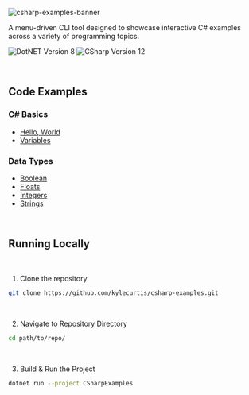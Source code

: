 ![csharp-examples-banner](https://github.com/kylecurtis/csharp-examples/assets/30717363/e0d16b13-7dba-43c4-9989-d940a43ec91b)

A menu-driven CLI tool designed to showcase interactive C# examples across a variety of programming topics.

![DotNET Version 8](https://img.shields.io/badge/.NET_Version-8-purple) ![CSharp Version 12](https://img.shields.io/badge/C_Sharp_Version-12-purple)

<br>

## Code Examples

### C# Basics

- [Hello, World](https://github.com/kylecurtis/csharp-examples/blob/main/CSharpExamples/01-Basics/HelloWorld.cs)
- [Variables](https://github.com/kylecurtis/csharp-examples/blob/main/CSharpExamples/01-Basics/Variables.cs)

### Data Types

- [Boolean](https://github.com/kylecurtis/csharp-examples/blob/main/CSharpExamples/02-Data-Types/Booleans.cs)
- [Floats](https://github.com/kylecurtis/csharp-examples/blob/main/CSharpExamples/02-Data-Types/Floats.cs)
- [Integers](https://github.com/kylecurtis/csharp-examples/blob/main/CSharpExamples/02-Data-Types/Integers.cs)
- [Strings](https://github.com/kylecurtis/csharp-examples/blob/main/CSharpExamples/02-Data-Types/Strings.cs)

<br>

## Running Locally

<br>

1. Clone the repository

```bash
git clone https://github.com/kylecurtis/csharp-examples.git
```

<br>

2. Navigate to Repository Directory

```bash
cd path/to/repo/
```

<br>

3. Build & Run the Project

```bash
dotnet run --project CSharpExamples
```

